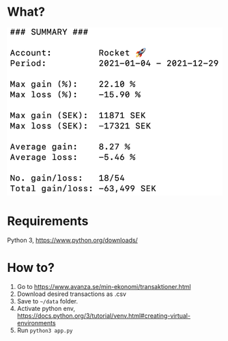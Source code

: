 # What?

![Readme image](/readme.png)

# Requirements

Python 3, https://www.python.org/downloads/

# How to?

1. Go to https://www.avanza.se/min-ekonomi/transaktioner.html
2. Download desired transactions as .csv
3. Save to `~/data` folder.
4. Activate python env, https://docs.python.org/3/tutorial/venv.html#creating-virtual-environments
5. Run `python3 app.py`
